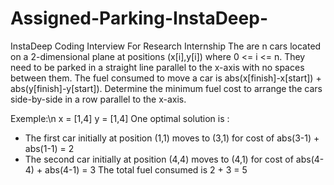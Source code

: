 # Assigned-Parking-InstaDeep-
InstaDeep Coding Interview For Research Internship 
The are n cars located on a 2-dimensional plane at positions (x[i],y[i]) where 0 <= i <= n.
They need to be parked in a straight line parallel to the x-axis with no spaces between them.
The fuel consumed to move a car is abs(x[finish]-x[start]) + abs(y[finish]-y[start]).
Determine the minimum fuel cost to arrange the cars side-by-side in a row parallel to the x-axis.

Exemple:\n
x = [1,4]
y = [1,4]
One optimal solution is :
* The first car initially at position (1,1) moves to (3,1) for cost of abs(3-1) + abs(1-1) = 2
* The second car initially at position (4,4) moves to (4,1) for cost of abs(4-4) + abs(4-1) = 3
The total fuel consumed is 2 + 3 = 5
